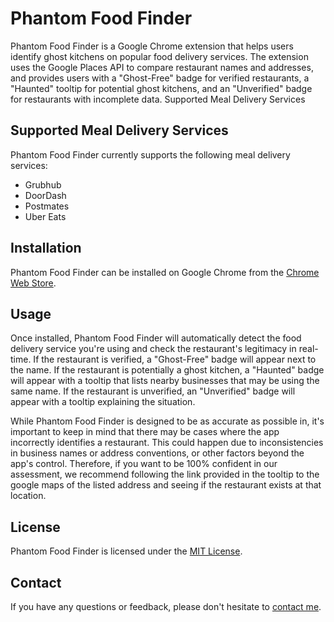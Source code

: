# Phantom Food Finder

Phantom Food Finder is a Google Chrome extension that helps users identify ghost kitchens on popular food delivery services. The extension uses the Google Places API to compare restaurant names and addresses, and provides users with a "Ghost-Free" badge for verified restaurants, a "Haunted" tooltip for potential ghost kitchens, and an "Unverified" badge for restaurants with incomplete data.
Supported Meal Delivery Services

## Supported Meal Delivery Services

Phantom Food Finder currently supports the following meal delivery services:

- Grubhub
- DoorDash
- Postmates
- Uber Eats

## Installation

Phantom Food Finder can be installed on Google Chrome from the [Chrome Web Store](https://chrome.google.com/webstore/detail/phantom-food-finder/kpeejkehhanjpdbioghgmjdkijioncoo?fbclid=IwAR2fxNPzjbyF32FCtnDzEGuDHeHtitHQHCZ4IGJRGvwmnmIhRUWQrGIgk0k). 

## Usage

Once installed, Phantom Food Finder will automatically detect the food delivery service you're using and check the restaurant's legitimacy in real-time. If the restaurant is verified, a "Ghost-Free" badge will appear next to the name. If the restaurant is potentially a ghost kitchen, a "Haunted" badge will appear with a tooltip that lists nearby businesses that may be using the same name. If the restaurant is unverified, an "Unverified" badge will appear with a tooltip explaining the situation.

While Phantom Food Finder is designed to be as accurate as possible in, it's important to keep in mind that there may be cases where the app incorrectly identifies a restaurant. This could happen due to inconsistencies in business names or address conventions, or other factors beyond the app's control. Therefore, if you want to be 100% confident in our assessment, we recommend following the link provided in the tooltip to the google maps of the listed address and seeing if the restaurant exists at that location.


## License

Phantom Food Finder is licensed under the [MIT License](https://github.com/EamonLinskey/PhantomFoodFinder/blob/main/LICENSE). 

## Contact

If you have any questions or feedback, please don't hesitate to [contact me](mailto:EamonLinskey@gmail.com).